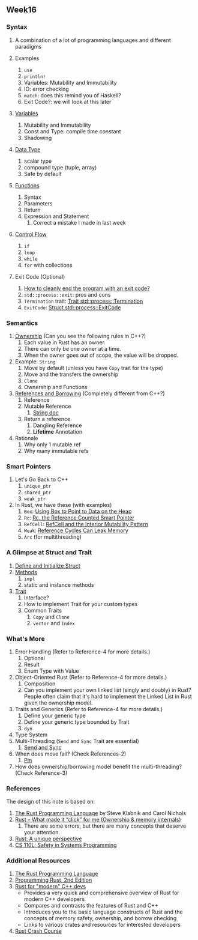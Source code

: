 ## Week16


### Syntax

1. A combination of a lot of programming languages and different paradigms

2. Examples
   1. `use`
   2. `println!`
   3. Variables: Mutability and Immutability
   4. IO: error checking
   5. `match`: does this remind you of Haskell?
   6. Exit Code?: we will look at this later

3. [Variables](https://doc.rust-lang.org/stable/book/ch03-01-variables-and-mutability.html)
   1. Mutability and Immutability
   2. Const and Type: compile time constant
   3. Shadowing

4. [Data Type](https://doc.rust-lang.org/stable/book/ch03-02-data-types.html)
   1. scalar type
   2. compound type (tuple, array)
   3. Safe by default

5. [Functions](https://doc.rust-lang.org/stable/book/ch03-03-how-functions-work.html)
   1. Syntax
   2. Parameters
   3. Return
   4. Expression and Statement
      1. Correct a mistake I made in last week

6. [Control Flow](https://doc.rust-lang.org/stable/book/ch03-05-control-flow.html)
   1. `if`
   2. `loop`
   3. `while`
   4. `for` with collections

7. Exit Code (Optional)
   1. [How to cleanly end the program with an exit code?](https://stackoverflow.com/questions/30281235/how-to-cleanly-end-the-program-with-an-exit-code)
   2. `std::process::exit`: pros and cons
   3. `Termination` trait: [Trait std::process::Termination](https://doc.rust-lang.org/stable/std/process/trait.Termination.html)
   4. `ExitCode`: [Struct std::process::ExitCode](https://doc.rust-lang.org/stable/std/process/struct.ExitCode.html)


### Semantics

1. [Ownership](https://doc.rust-lang.org/stable/book/ch04-01-what-is-ownership.html) (Can you see the following rules in C++?)
   1. Each value in Rust has an owner.
   2. There can only be one owner at a time.
   3. When the owner goes out of scope, the value will be dropped.
2. Example: `String`
   1. Move by default (unless you have `Copy` trait for the type)
   2. Move and the transfers the ownership
   3. `Clone`
   4. Ownership and Functions
3. [References and Borrowing](https://doc.rust-lang.org/stable/book/ch04-02-references-and-borrowing.html) (Completely different from C++?)
   1. Reference
   2. Mutable Reference
      1. [String doc](https://doc.rust-lang.org/std/string/struct.String.html)
   3. Return a reference
      1. Dangling Reference
      2. **Lifetime** Annotation
4. Rationale
   1. Why only 1 mutable ref
   2. Why many immutable refs


### Smart Pointers

1. Let's Go Back to C++
   1. `unique_ptr`
   2. `shared_ptr`
   3. `weak_ptr`
2. In Rust, we have these (with examples)
   1. `Box`: [Using Box<T> to Point to Data on the Heap](https://doc.rust-lang.org/stable/book/ch15-01-box.html)
   2. `Rc`: [Rc<T>, the Reference Counted Smart Pointer](https://doc.rust-lang.org/stable/book/ch15-04-rc.html)
   3. `RefCell`: [RefCell<T> and the Interior Mutability Pattern](https://doc.rust-lang.org/stable/book/ch15-05-interior-mutability.html)
   4. `Weak`: [Reference Cycles Can Leak Memory](https://doc.rust-lang.org/stable/book/ch15-06-reference-cycles.html)
   5. `Arc` (for multithreading)


### A Glimpse at Struct and Trait

1. [Define and Initialize Struct](https://doc.rust-lang.org/stable/book/ch05-01-defining-structs.html)
2. [Methods](https://doc.rust-lang.org/stable/book/ch05-03-method-syntax.html)
   1. `impl`
   2. static and instance methods
3. [Trait](https://doc.rust-lang.org/stable/book/ch10-02-traits.html)
   1. Interface?
   2. How to implement Trait for your custom types
   3. Common Traits
      1. `Copy` and `Clone`
      2. `vector` and `Index`


### What's More

1. Error Handling (Refer to Reference-4 for more details.)
   1. Optional
   2. Result
   3. Enum Type with Value
2. Object-Oriented Rust (Refer to Reference-4 for more details.)
   1. Composition
   2. Can you implement your own linked list (singly and doubly) in Rust?
      People often claim that it's hard to implement the Linked List in Rust given the ownership model.
3. Traits and Generics (Refer to Reference-4 for more details.)
   1. Define your generic type
   2. Define your generic type bounded by Trait
   3. `dyn`
4. Type System
5. Multi-Threading (`Send` and `Sync` Trait are essential)
   1. [Send and Sync](https://stackoverflow.com/questions/59428096/understanding-the-send-trait)
6. When does move fail? (Check References-2)
   1. [Pin](https://doc.rust-lang.org/std/pin/index.html)
7. How does ownership/borrowing model benefit the multi-threading? (Check Reference-3)


### References

The design of this note is based on:
1. [The Rust Programming Language](https://doc.rust-lang.org/stable/book/) by Steve Klabnik and Carol Nichols
2. [Rust – What made it “click” for me (Ownership & memory internals)](https://deavid.wordpress.com/2021/06/06/rust-what-made-it-click-for-me-ownership-memory-internals/)
   1. There are some errors, but there are many concepts that deserve your attention.
3. [Rust: A unique perspective](https://limpet.net/mbrubeck/2019/02/07/rust-a-unique-perspective.html)
4. [CS 110L: Safety in Systems Programming](https://reberhardt.com/cs110l/spring-2020/)


### Additional Resources

1. [The Rust Programming Language](https://doc.rust-lang.org/stable/book/)
2. [Programming Rust, 2nd Edition](https://www.oreilly.com/library/view/programming-rust-2nd/9781492052586/)
3. [Rust for "modern" C++ devs](http://venge.net/graydon/talks/RustForModernCPPDevs.pdf)
    - Provides a very quick and comprehensive overview of Rust for modern C++ developers
    - Compares and contrasts the features of Rust and C++
    - Introduces you to the basic language constructs of Rust and the concepts of memory safety, ownership, and borrow checking
    - Links to various crates and resources for interested developers
4. [Rust Crash Course](https://cs162.org/static/lectures/rust-full.html#1)